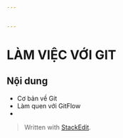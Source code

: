 ```yaml
---


---
```


<h1 id="làm-việc-với-git">LÀM VIỆC VỚI GIT</h1>
<h2 id="nội-dung">Nội dung</h2>
<ul>
<li>Cơ bản về  Git</li>
<li>Làm quen với GitFlow</li>
<li></li>
</ul>
<blockquote>
<p>Written with <a href="https://stackedit.io/">StackEdit</a>.</p>
</blockquote>

